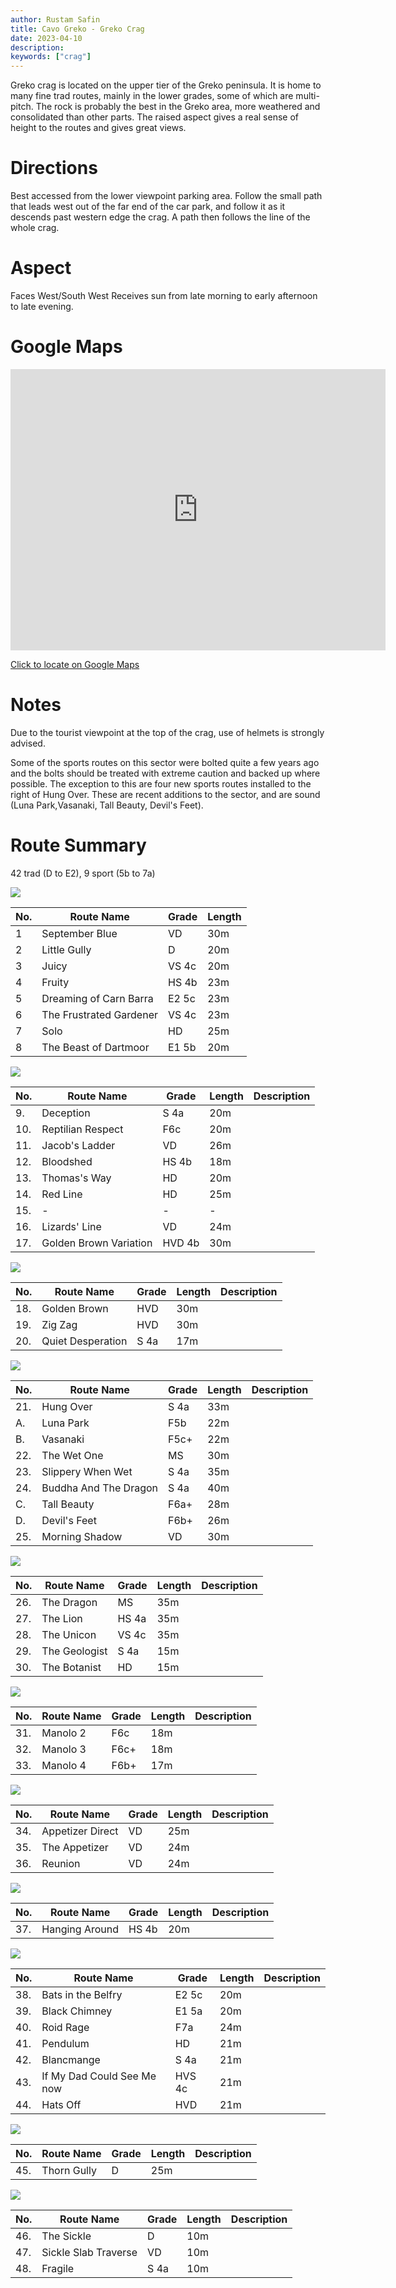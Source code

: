```yaml
---
author: Rustam Safin
title: Cavo Greko - Greko Crag
date: 2023-04-10
description:
keywords: ["crag"]
---
```


Greko crag is located on the upper tier of the Greko peninsula. It is home to many fine trad routes, mainly in the lower grades, some of which are multi-pitch. The rock is probably the best in the Greko area, more weathered and consolidated than other parts. The raised aspect gives a real sense of height to the routes and gives great views.

# Directions

Best accessed from the lower viewpoint parking area. Follow the small path that leads west out of the far end of the car park, and follow it as it descends past western edge the crag. A path then follows the line of the whole crag.

# Aspect

Faces West/South West Receives sun from late morning to early afternoon to late evening.

# Google Maps

<iframe src="https://www.google.com/maps/embed?pb=!1m17!1m12!1m3!1d5539.014569593339!2d34.06285331523922!3d34.96251898036809!2m3!1f0!2f0!3f0!3m2!1i1024!2i768!4f13.1!3m2!1m1!2zMzTCsDU3JzQ1LjEiTiAzNMKwMDMnNTQuMiJF!5e1!3m2!1sen!2s!4v1681155272758!5m2!1sen!2s" width="600" height="450" style="border:0;" allowfullscreen="" loading="lazy" referrerpolicy="no-referrer-when-downgrade"></iframe>

[Click to locate on Google Maps](https://goo.gl/maps/cHYpvp69PYauwCZ96)

# Notes

Due to the tourist viewpoint at the top of the crag, use of helmets is strongly advised.

Some of the sports routes on this sector were bolted quite a few years ago and the bolts should be treated with extreme caution and backed up where possible. The exception to this are four new sports routes installed to the right of Hung Over. These are recent additions to the sector, and are sound (Luna Park,Vasanaki, Tall Beauty, Devil's Feet).

# Route Summary

42 trad (D to E2), 9 sport (5b to 7a)

![](/cavo-greko/g_gc_1.jpg)

| No. | Route Name              | Grade | Length |
| --- | ----------------------- | ----- | ------ |
| 1   | September Blue          | VD    | 30m    |
| 2   | Little Gully            | D     | 20m    |
| 3   | Juicy                   | VS 4c | 20m    |
| 4   | Fruity                  | HS 4b | 23m    |
| 5   | Dreaming of Carn Barra  | E2 5c | 23m    |
| 6   | The Frustrated Gardener | VS 4c | 23m    |
| 7   | Solo                    | HD    | 25m    |
| 8   | The Beast of Dartmoor   | E1 5b | 20m    |


![](/cavo-greko/g_gc_2.jpg)

| No. | Route Name             | Grade  | Length | Description |
| --- | ---------------------- | ------ | ------ | ----------- |
| 9.  | Deception              | S 4a   | 20m    |             |
| 10. | Reptilian Respect      | F6c    | 20m    |             |
| 11. | Jacob's Ladder         | VD     | 26m    |             |
| 12. | Bloodshed              | HS 4b  | 18m    |             |
| 13. | Thomas's Way           | HD     | 20m    |             |
| 14. | Red Line               | HD     | 25m    |             |
| 15. | -                      | -      | -      |             |
| 16. | Lizards' Line          | VD     | 24m    |             |
| 17. | Golden Brown Variation | HVD 4b | 30m    |             |


![](/cavo-greko/g_gc_3.jpg)

| No. | Route Name        | Grade | Length | Description |
| --- | ----------------- | ----- | ------ | ----------- |
| 18. | Golden Brown      | HVD   | 30m    |             |
| 19. | Zig Zag           | HVD   | 30m    |             |
| 20. | Quiet Desperation | S 4a  | 17m    |             |

![](/cavo-greko/g_gc_4.jpg)

| No. | Route Name            | Grade | Length | Description |
| --- | --------------------- | ----- | ------ | ----------- |
| 21. | Hung Over             | S 4a  | 33m    |             |
| A.  | Luna Park             | F5b   | 22m    |             |
| B.  | Vasanaki              | F5c+  | 22m    |             |
| 22. | The Wet One           | MS    | 30m    |             |
| 23. | Slippery When Wet     | S 4a  | 35m    |             |
| 24. | Buddha And The Dragon | S 4a  | 40m    |             |
| C.  | Tall Beauty           | F6a+  | 28m    |             |
| D.  | Devil's Feet          | F6b+  | 26m    |             |
| 25. | Morning Shadow        | VD    | 30m    |             |

![](/cavo-greko/g_gc_5.jpg)

| No. | Route Name    | Grade | Length | Description |
| --- | ------------- | ----- | ------ | ----------- |
| 26. | The Dragon    | MS    | 35m    |             |
| 27. | The Lion      | HS 4a | 35m    |             |
| 28. | The Unicon    | VS 4c | 35m    |             |
| 29. | The Geologist | S 4a  | 15m    |             |
| 30. | The Botanist  | HD    | 15m    |             |


![](/cavo-greko/g_gc_6.jpg)

| No. | Route Name | Grade | Length | Description |
| --- | ---------- | ----- | ------ | ----------- |
| 31. | Manolo 2   | F6c   | 18m    |             |
| 32. | Manolo 3   | F6c+  | 18m    |             |
| 33. | Manolo 4   | F6b+  | 17m    |             |


![](/cavo-greko/g_gc_7.jpg)

| No. | Route Name       | Grade | Length | Description |
| --- | ---------------- | ----- | ------ | ----------- |
| 34. | Appetizer Direct | VD    | 25m    |             |
| 35. | The Appetizer    | VD    | 24m    |             |
| 36. | Reunion          | VD    | 24m    |             |


![](/cavo-greko/g_gc_8.jpg)

| No. | Route Name     | Grade | Length | Description |
| --- | -------------- | ----- | ------ | ----------- |
| 37. | Hanging Around | HS 4b | 20m    |             |


![](/cavo-greko/g_gc_9.jpg)

| No. | Route Name                 | Grade  | Length | Description |
| --- | -------------------------- | ------ | ------ | ----------- |
| 38. | Bats in the Belfry         | E2 5c  | 20m    |             |
| 39. | Black Chimney              | E1 5a  | 20m    |             |
| 40. | Roid Rage                  | F7a    | 24m    |             |
| 41. | Pendulum                   | HD     | 21m    |             |
| 42. | Blancmange                 | S 4a   | 21m    |             |
| 43. | If My Dad Could See Me now | HVS 4c | 21m    |             |
| 44. | Hats Off                   | HVD    | 21m    |             |


![](/cavo-greko/g_gc_10.jpg)

| No. | Route Name  | Grade | Length | Description |
| --- | ----------- | ----- | ------ | ----------- |
| 45. | Thorn Gully | D     | 25m    |             |


![](/cavo-greko/g_gc_11.jpg)

| No. | Route Name           | Grade | Length | Description |
| --- | -------------------- | ----- | ------ | ----------- |
| 46. | The Sickle           | D     | 10m    |             |
| 47. | Sickle Slab Traverse | VD    | 10m    |             |
| 48. | Fragile              | S 4a  | 10m    |             |